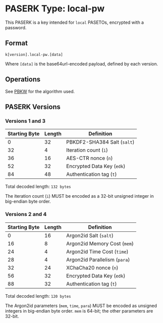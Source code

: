 # PASERK Type: local-pw

This PASERK is a key intended for `local` PASETOs, encrypted with a password.

## Format

    k[version].local-pw.[data]

Where `[data]` is the base64url-encoded payload, defined by each version.

## Operations

See [PBKW](../operations/PBKW.md) for the algorithm used.

## PASERK Versions

### Versions 1 and 3

| Starting Byte | Length | Definition                  |
|---------------|--------|-----------------------------|
| 0             | 32     | PBKDF2-SHA384 Salt (`salt`) |
| 32            | 4      | Iteration count (`i`)       |
| 36            | 16     | AES-CTR nonce (`n`)         |
| 52            | 32     | Encrypted Data Key (`edk`)  |
| 84            | 48     | Authentication tag (`t`)    |

Total decoded length: `132 bytes`

The iteration count (`i`) MUST be encoded as a 32-bit unsigned
integer in big-endian byte order.

### Versions 2 and 4

| Starting Byte | Length | Definition                    |
|---------------|--------|-------------------------------|
| 0             | 16     | Argon2id Salt (`salt`)        |
| 16            | 8      | Argon2id Memory Cost (`mem`)  |
| 24            | 4      | Argon2id Time Cost (`time`)   |
| 28            | 4      | Argon2id Parallelism (`para`) |
| 32            | 24     | XChaCha20 nonce (`n`)         |
| 56            | 32     | Encrypted Data Key (`edk`)    |
| 88            | 32     | Authentication tag (`t`)      |

Total decoded length: `120 bytes`

The Argon2id parameters (`mem`, `time`, `para`) MUST be encoded as
unsigned integers in big-endian byte order. `mem` is 64-bit; the
other parameters are 32-bit.
